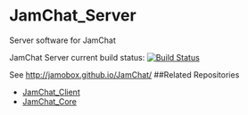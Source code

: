 JamChat_Server
==============
Server software for JamChat

JamChat Server current build status: [![Build Status](https://api.travis-ci.org/JamoBox/JamChat_Server.png?branch=master)](https://travis-ci.org/JamoBox/JamChat_Server)

See http://jamobox.github.io/JamChat/
##Related Repositories
- [JamChat_Client](https://github.com/JamoBox/JamChat_Client)
- [JamChat_Core](https://github.com/JamoBox/JamChat_Core)
